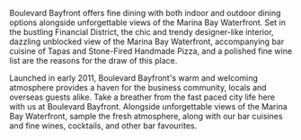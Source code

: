 Boulevard Bayfront offers fine dining with both indoor and outdoor dining options alongside unforgettable views of the Marina Bay Waterfront. Set in the bustling Financial District, the chic and trendy designer-like interior, dazzling unblocked view of the Marina Bay Waterfront, accompanying bar cuisine of Tapas and Stone-Fired Handmade Pizza, and a polished fine wine list are the reasons for the draw of this place.

Launched in early 2011, Boulevard Bayfront's warm and welcoming atmosphere provides a haven for the business community, locals and overseas guests alike. Take a breather from the fast paced city life here with us at Boulevard Bayfront. Alongside unforgettable views of the Marina Bay Waterfront, sample the fresh atmosphere, along with our bar cuisines and fine wines, cocktails, and other bar favourites.
